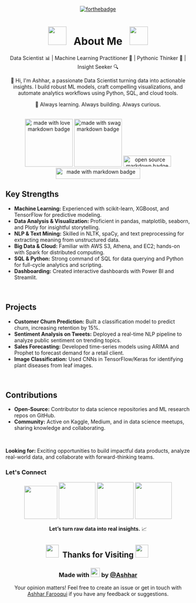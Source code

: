 <!---
ashharfarooqui/ashharfarooqui is a ✨ special ✨ repository because its `README.md` (this file) appears on your GitHub profile.
You can click the Preview link to take a look at your changes.
--->

<div align="center">

[![forthebadge](https://forthebadge.com/images/badges/powered-by-coffee.svg)](https://forthebadge.com)

# <img src="https://user-images.githubusercontent.com/74038190/213844263-a8897a51-32f4-4b3b-b5c2-e1528b89f6f3.png" width="50px" /> &nbsp; About Me &nbsp; <img src="https://user-images.githubusercontent.com/74038190/213844263-a8897a51-32f4-4b3b-b5c2-e1528b89f6f3.png" width="50px" />

<p>Data Scientist 📊 | Machine Learning Practitioner 🤖 | Pythonic Thinker 🐍 | Insight Seeker 🔍</p>

👋 Hi, I'm Ashhar, a passionate Data Scientist turning data into actionable insights.
I build robust ML models, craft compelling visualizations, and automate analytics workflows using Python, SQL, and cloud tools.

🚀 Always learning. Always building. Always curious.


<br>

<img src="https://forthebadge.com/images/badges/built-with-love.svg" width="130" alt="made with love  markdown badge" >
<img src="https://forthebadge.com/images/badges/built-with-swag.svg" width="130" alt="made with swag markdown badge">
<img src="https://forthebadge.com/images/badges/open-source.svg" width="130" height="30" alt="open source  markdown badge">
<br><img src="https://forthebadge.com/images/badges/made-with-markdown.svg" width="230" height="30" alt="made with markdown badge">
</div>

<h2> 
 Key Strengths 
</h2>
 
* **Machine Learning:** Experienced with scikit-learn, XGBoost, and TensorFlow for predictive modeling.
* **Data Analysis & Visualization:** Proficient in pandas, matplotlib, seaborn, and Plotly for insightful storytelling.
* **NLP & Text Mining:** Skilled in NLTK, spaCy, and text preprocessing for extracting meaning from unstructured data.
* **Big Data & Cloud:** Familiar with AWS S3, Athena, and EC2; hands-on with Spark for distributed computing.
* **SQL & Python:** Strong command of SQL for data querying and Python for full-cycle analytics and scripting.
* **Dashboarding:** Created interactive dashboards with Power BI and Streamlit.

<br>

<h2> 
 Projects 
</h2>

* **Customer Churn Prediction:** Built a classification model to predict churn, increasing retention by 15%.
* **Sentiment Analysis on Tweets:** Deployed a real-time NLP pipeline to analyze public sentiment on trending topics.
* **Sales Forecasting:** Developed time-series models using ARIMA and Prophet to forecast demand for a retail client.
* **Image Classification:** Used CNNs in TensorFlow/Keras for identifying plant diseases from leaf images.

<br>

<h2>
 Contributions
</h2>

* **Open-Source:** Contributor to data science repositories and ML research repos on GitHub.
* **Community:** Active on Kaggle, Medium, and in data science meetups, sharing knowledge and collaborating.

<!-- ### Certifications

* **[Certification 1]:** e.g., IBM Data Science Professional Certificate
* **[Certification 2]:** e.g., AWS Certified Machine Learning - Specialty
-->

<br>

**Looking for:** Exciting opportunities to build impactful data products, analyze real-world data, and collaborate with forward-thinking teams.

### Let's Connect  
<div align="center">

<a href="https://mastodon.social/@ashharfarooqui"><img src="https://cdn.iconscout.com/icon/free/png-512/free-mastodon-logo-icon-download-in-svg-png-gif-file-formats--technology-social-media-company-brand-vol-4-pack-logos-icons-2944983.png?f=webp&w=256" width="90"></a> 
<a href="https://x.com/ashhar_farooqui"><img src="https://user-images.githubusercontent.com/74038190/235294011-b8074c31-9097-4a65-a594-4151b58743a8.gif" width="100"></a>
<a href="https://www.linkedin.com/in/ashhar-farooqui/"><img src="https://user-images.githubusercontent.com/74038190/235294012-0a55e343-37ad-4b0f-924f-c8431d9d2483.gif" width="100"></a>
<a href="https://instagram.com/_ashharfarooqui/"><img src="https://user-images.githubusercontent.com/74038190/235294013-a33e5c43-a01c-43f6-b44d-a406d8b4ab75.gif" width="100"></a>

**Let’s turn raw data into real insights.** 📈
</div>

<div align="center">

## <img src="https://github.com/Anmol-Baranwal/Cool-GIFs-For-GitHub/assets/74038190/7bb1e704-6026-48f9-8435-2f4d40101348" width="35">&nbsp; Thanks for Visiting <img src="https://github.com/Anmol-Baranwal/Cool-GIFs-For-GitHub/assets/74038190/7bb1e704-6026-48f9-8435-2f4d40101348" width="35">&nbsp;

### Made with <img src="https://user-images.githubusercontent.com/74038190/216125640-2783ebd5-e63e-4ed1-b491-627a40b24850.png" width="25" /> by [@Ashhar](https://www.linkedin.com/in/ashhar-farooqui/)

Your opinion matters! Feel free to create an issue or get in touch with [Ashhar Farooqui](https://github.com/ashharfarooqui) if you have any feedback or suggestions.

</div>
